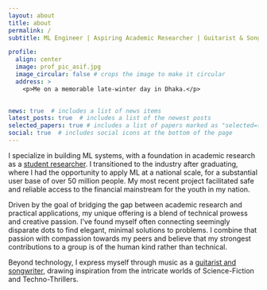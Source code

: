 ```yaml
---
layout: about
title: about
permalink: /
subtitle: ML Engineer | Aspiring Academic Researcher | Guitarist & Songwriter | Loves Science-Fiction and Techno-Thrillers ! 

profile:
  align: center
  image: prof_pic_asif.jpg
  image_circular: false # crops the image to make it circular
  address: >
    <p>Me on a memorable late-winter day in Dhaka.</p>
    

news: true  # includes a list of news items
latest_posts: true  # includes a list of the newest posts
selected_papers: true # includes a list of papers marked as "selected={true}"
social: true  # includes social icons at the bottom of the page
---
```


I specialize in building ML systems, with a foundation in academic research as a [student researcher](/publications/). I transitioned to the industry after graduating, where I had the opportunity to apply ML at a national scale, for a substantial user base of over 50 million people. My most recent project facilitated safe and reliable access to the financial mainstream for the youth in my nation.

Driven by the goal of bridging the gap between academic research and practical applications, my unique offering is a blend of technical prowess and creative passion. I've found myself often connecting seemingly disparate dots to find elegant, minimal solutions to problems. I combine that passion with compassion towards my peers and believe that my strongest contributions to a group is of the human kind rather than technical.

Beyond technology, I express myself through music as a [guitarist and songwriter](https://open.spotify.com/artist/3w1P2KGncFzCAVqT3hdmt4), drawing inspiration from the intricate worlds of Science-Fiction and Techno-Thrillers.
  
<!-- I started out exploring AI and ML in an academic setting as a [student researcher](/publications/). Switched to the industry upon graduation with the prospect of applying ML at a national scale for a [world changing](https://fortune.com/ranking/change-the-world/2017/bkash/) company. Since then, I've designed and implemented ML solutions that caters to 50 million+ people. My most recent project enabled the youth of my nation to be connected to the financial mainstream safely and reliably. 

With aspirations toward continuing academic research, my unique offering is a blend of technical prowess and creative passion. I've found myself often connecting seemingly disparate dots to find elegant, minimal solutions to problems. I also try to combine that passion with compassion towards my peers and facilitate my group in achieving its goals. 

Beyond the realm of technology, I express myself as a [guitarist and songwriter](https://open.spotify.com/artist/3w1P2KGncFzCAVqT3hdmt4), often inspired by the intricate worlds of Science-Fiction and Techno-Thrillers.

I specialize in building ML systems, with a foundation in academic research as a [student researcher](/publications/). I transitioned to the industry after graduating, where I had the opportunity to apply ML at a national scale, benefiting a substantial user base of over 50 million people. My recent project facilitated safe and reliable access to the financial mainstream for the youth in my nation.

My passion lies in bridging the gap between academic research and practical applications. I possess a unique blend of technical expertise and creative problem-solving skills, often finding elegant, minimal solutions by connecting seemingly disparate concepts. I believe in fostering a collaborative and compassionate work environment to help my team achieve its goals.

Beyond technology, I express myself through music as a guitarist and songwriter, drawing inspiration from the intricate worlds of Science-Fiction and Techno-Thrillers. -->